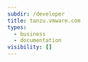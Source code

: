 ```yaml
---
subdir: /developer
title: tanzu.vmware.com
types:
  - business
  - documentation
visibility: []
---
```

